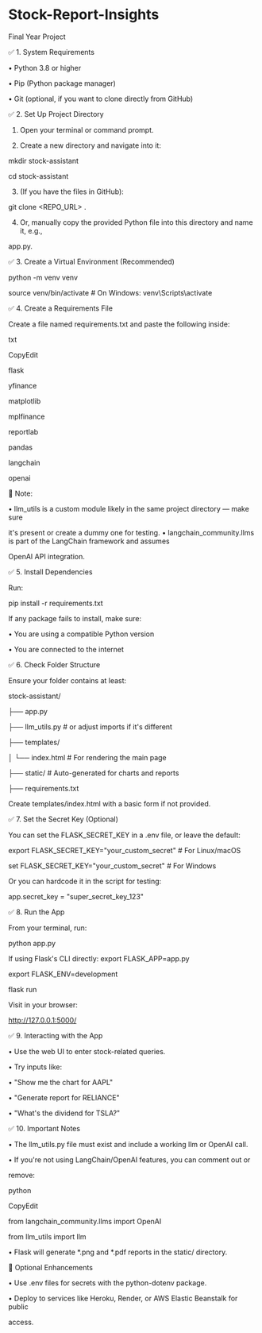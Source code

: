 # Stock-Report-Insights
Final Year Project


✅ 1. System Requirements

• Python 3.8 or higher

• Pip (Python package manager)

• Git (optional, if you want to clone directly from GitHub)

✅ 2. Set Up Project Directory

1. Open your terminal or command prompt.

2. Create a new directory and navigate into it:

mkdir stock-assistant

cd stock-assistant

3. (If you have the files in GitHub):

git clone <REPO_URL> .

4. Or, manually copy the provided Python file into this directory and name it, e.g., 

app.py.

✅ 3. Create a Virtual Environment (Recommended)

python -m venv venv

source venv/bin/activate # On Windows: venv\Scripts\activate

✅ 4. Create a Requirements File

Create a file named requirements.txt and paste the following inside:

txt

CopyEdit

flask

yfinance

matplotlib

mplfinance

reportlab

pandas

langchain

openai

📌 Note:

• llm_utils is a custom module likely in the same project directory — make sure 

it's present or create a dummy one for testing.
• langchain_community.llms is part of the LangChain framework and assumes 

OpenAI API integration.

✅ 5. Install Dependencies

Run:

pip install -r requirements.txt

If any package fails to install, make sure:

• You are using a compatible Python version

• You are connected to the internet

✅ 6. Check Folder Structure

Ensure your folder contains at least:

stock-assistant/

├── app.py

├── llm_utils.py # or adjust imports if it's different

├── templates/

│ └── index.html # For rendering the main page

├── static/ # Auto-generated for charts and reports

├── requirements.txt

Create templates/index.html with a basic form if not provided.

✅ 7. Set the Secret Key (Optional)

You can set the FLASK_SECRET_KEY in a .env file, or leave the default:

export FLASK_SECRET_KEY="your_custom_secret" # For Linux/macOS

set FLASK_SECRET_KEY="your_custom_secret" # For Windows

Or you can hardcode it in the script for testing:

app.secret_key = "super_secret_key_123"

✅ 8. Run the App

From your terminal, run:

python app.py

If using Flask's CLI directly:
export FLASK_APP=app.py

export FLASK_ENV=development

flask run

Visit in your browser:

http://127.0.0.1:5000/

✅ 9. Interacting with the App

• Use the web UI to enter stock-related queries.

• Try inputs like:

• "Show me the chart for AAPL"

• "Generate report for RELIANCE"

• "What's the dividend for TSLA?"

✅ 10. Important Notes

• The llm_utils.py file must exist and include a working llm or OpenAI call.

• If you're not using LangChain/OpenAI features, you can comment out or 

remove:

python

CopyEdit

from langchain_community.llms import OpenAI

from llm_utils import llm

• Flask will generate *.png and *.pdf reports in the static/ directory.

🔧 Optional Enhancements

• Use .env files for secrets with the python-dotenv package.

• Deploy to services like Heroku, Render, or AWS Elastic Beanstalk for public 

access.
